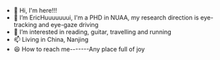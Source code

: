- 👋 Hi, I'm here!!!
- 🥇 I’m EricHuuuuuuui, I'm a PHD in NUAA, my research direction is eye-tracking and eye-gaze driving
- 👀 I’m interested in reading, guitar, travelling and running
- 📫 Living in China, Nanjing
- 😆 How to reach me-------Any place full of joy

<!---
hujavahui/hujavahui is a ✨ special ✨ repository because its `README.md` (this file) appears on your GitHub profile.
You can click the Preview link to take a look at your changes.
--->

